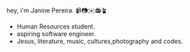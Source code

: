 hey, i'm Janine Pereira.
📹📷✉️📻🪴

- Human Resources student.
- aspiring software engineer.
- Jesus, literature, music, cultures,photography and codes.
